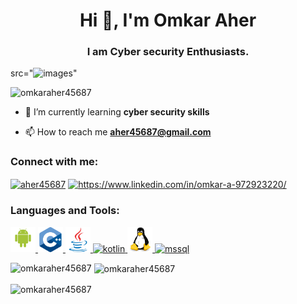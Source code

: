 <h1 align="center">Hi 👋, I'm Omkar Aher</h1>
<h3 align="center">I am Cyber security Enthusiasts.</h3>


<img align="right">src="![images](https://github.com/OmkarAher45687/OmkarAher45687/assets/113294166/2dd9fb2c-c875-4719-ae41-cb685445ef86)"

<p align="left"> <img src="https://komarev.com/ghpvc/?username=omkaraher45687&label=Profile%20views&color=0e75b6&style=flat" alt="omkaraher45687" /> </p>

- 🌱 I’m currently learning **cyber security skills**

- 📫 How to reach me **aher45687@gmail.com**

<h3 align="left">Connect with me:</h3>
<p align="left">
<a href="https://twitter.com/aher45687" target="blank"><img align="center" src="https://raw.githubusercontent.com/rahuldkjain/github-profile-readme-generator/master/src/images/icons/Social/twitter.svg" alt="aher45687" height="30" width="40" /></a>
<a href="https://linkedin.com/in/https://www.linkedin.com/in/omkar-a-972923220/" target="blank"><img align="center" src="https://raw.githubusercontent.com/rahuldkjain/github-profile-readme-generator/master/src/images/icons/Social/linked-in-alt.svg" alt="https://www.linkedin.com/in/omkar-a-972923220/" height="30" width="40" /></a>
</p>

<h3 align="left">Languages and Tools:</h3>
<p align="left"> <a href="https://developer.android.com" target="_blank" rel="noreferrer"> <img src="https://raw.githubusercontent.com/devicons/devicon/master/icons/android/android-original-wordmark.svg" alt="android" width="40" height="40"/> </a> <a href="https://www.w3schools.com/cpp/" target="_blank" rel="noreferrer"> <img src="https://raw.githubusercontent.com/devicons/devicon/master/icons/cplusplus/cplusplus-original.svg" alt="cplusplus" width="40" height="40"/> </a> <a href="https://www.java.com" target="_blank" rel="noreferrer"> <img src="https://raw.githubusercontent.com/devicons/devicon/master/icons/java/java-original.svg" alt="java" width="40" height="40"/> </a> <a href="https://kotlinlang.org" target="_blank" rel="noreferrer"> <img src="https://www.vectorlogo.zone/logos/kotlinlang/kotlinlang-icon.svg" alt="kotlin" width="40" height="40"/> </a> <a href="https://www.linux.org/" target="_blank" rel="noreferrer"> <img src="https://raw.githubusercontent.com/devicons/devicon/master/icons/linux/linux-original.svg" alt="linux" width="40" height="40"/> </a> <a href="https://www.microsoft.com/en-us/sql-server" target="_blank" rel="noreferrer"> <img src="https://www.svgrepo.com/show/303229/microsoft-sql-server-logo.svg" alt="mssql" width="40" height="40"/> </a> </p>

<p><img align="left" src="https://github-readme-stats.vercel.app/api/top-langs?username=omkaraher45687&show_icons=true&locale=en&layout=compact" alt="omkaraher45687" /></p>

<p>&nbsp;<img align="center" src="https://github-readme-stats.vercel.app/api?username=omkaraher45687&show_icons=true&locale=en" alt="omkaraher45687" /></p>

<p><img align="center" src="https://github-readme-streak-stats.herokuapp.com/?user=omkaraher45687&" alt="omkaraher45687" /></p>
